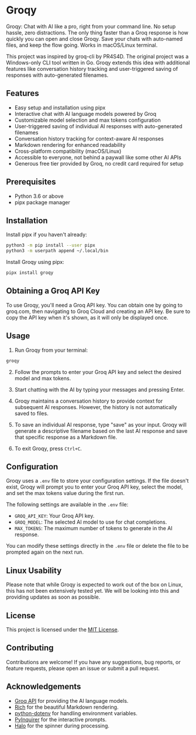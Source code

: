 # Groqy

Groqy: Chat with AI like a pro, right from your command line. No setup hassle, zero distractions. The only thing faster than a Groq response is how quickly you can open and close Groqy. Save your chats with auto-named files, and keep the flow going. Works in macOS/Linux terminal.

This project was inspired by groq-cli by PR4S4D. The original project was a Windows-only CLI tool written in Go. Groqy extends this idea with additional features like conversation history tracking and user-triggered saving of responses with auto-generated filenames.


## Features

- Easy setup and installation using pipx
- Interactive chat with AI language models powered by Groq
- Customizable model selection and max tokens configuration
- User-triggered saving of individual AI responses with auto-generated filenames
- Conversation history tracking for context-aware AI responses
- Markdown rendering for enhanced readability
- Cross-platform compatibility (macOS/Linux)
- Accessible to everyone, not behind a paywall like some other AI APIs
- Generous free tier provided by Groq, no credit card required for setup


## Prerequisites

- Python 3.6 or above
- pipx package manager


## Installation

Install pipx if you haven't already:

```bash
python3 -m pip install --user pipx
python3 -m userpath append ~/.local/bin
```

Install Groqy using pipx:

```bash
pipx install groqy
```


## Obtaining a Groq API Key

To use Groqy, you'll need a Groq API key. You can obtain one by going to groq.com, then navigating to Groq Cloud and creating an API key. Be sure to copy the API key when it's shown, as it will only be displayed once.


## Usage

1. Run Groqy from your terminal:

```bash
groqy
```

2. Follow the prompts to enter your Groq API key and select the desired model and max tokens.

3. Start chatting with the AI by typing your messages and pressing Enter.

4. Groqy maintains a conversation history to provide context for subsequent AI responses. However, the history is not automatically saved to files.

5. To save an individual AI response, type "save" as your input. Groqy will generate a descriptive filename based on the last AI response and save that specific response as a Markdown file.

6. To exit Groqy, press `Ctrl+C`.


## Configuration

Groqy uses a `.env` file to store your configuration settings. If the file doesn't exist, Groqy will prompt you to enter your Groq API key, select the model, and set the max tokens value during the first run.

The following settings are available in the `.env` file:

- `GROQ_API_KEY`: Your Groq API key.
- `GROQ_MODEL`: The selected AI model to use for chat completions.
- `MAX_TOKENS`: The maximum number of tokens to generate in the AI response.

You can modify these settings directly in the `.env` file or delete the file to be prompted again on the next run.


## Linux Usability

Please note that while Groqy is expected to work out of the box on Linux, this has not been extensively tested yet. We will be looking into this and providing updates as soon as possible.


## License

This project is licensed under the [MIT License](LICENSE).


## Contributing

Contributions are welcome! If you have any suggestions, bug reports, or feature requests, please open an issue or submit a pull request.


## Acknowledgements

- [Groq API](https://www.groq.com/) for providing the AI language models.
- [Rich](https://github.com/Textualize/rich) for the beautiful Markdown rendering.
- [python-dotenv](https://github.com/theskumar/python-dotenv) for handling environment variables.
- [PyInquirer](https://github.com/CITGuru/PyInquirer) for the interactive prompts.
- [Halo](https://github.com/manrajgrover/halo) for the spinner during processing.






